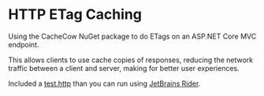 # HTTP ETag Caching

Using the CacheCow NuGet package to do ETags on an ASP.NET Core MVC endpoint.

This allows clients to use cache copies of responses, reducing the network traffic between a client and server, making for better user experiences.

Included a [test.http](./CacheHeaders/test.http) than you can
run using [JetBrains Rider](https://jetbrains.com/rider).

